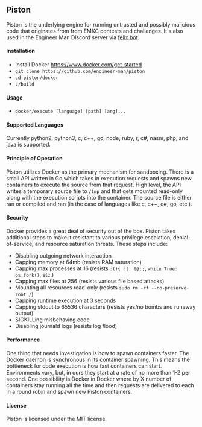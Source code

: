 ## Piston
Piston is the underlying engine for running untrusted and possibly malicious code that originates
from from EMKC contests and challenges. It's also used in the Engineer Man Discord server via
[felix bot](https://github.com/engineer-man/felix).

#### Installation
- Install Docker https://www.docker.com/get-started
- `git clone https://github.com/engineer-man/piston`
- `cd piston/docker`
- `./build`

#### Usage
- `docker/execute [language] [path] [arg]...`

#### Supported Languages
Currently python2, python3, c, c++, go, node, ruby, r, c#, nasm, php, and java is supported.

#### Principle of Operation
Piston utilizes Docker as the primary mechanism for sandboxing. There is a small API written in Go which takes
in execution requests and spawns new containers to execute the source from that request. High level, the API writes
a temporary source file to `/tmp` and that gets mounted read-only along with the execution scripts into the container.
The source file is either ran or compiled and ran (in the case of languages like c, c++, c#, go, etc.).

#### Security
Docker provides a great deal of security out of the box. Piston takes additional steps to make it resistant to
various privilege escalation, denial-of-service, and resource saturation threats. These steps include:
- Disabling outgoing network interaction
- Capping memory at 64mb (resists RAM saturation)
- Capping max processes at 16 (resists `:(){ :|: &}:;`, `while True: os.fork()`, etc.)
- Capping max files at 256 (resists various file based attacks)
- Mounting all resources read-only (resists `sudo rm -rf --no-preserve-root /`)
- Capping runtime execution at 3 seconds
- Capping stdout to 65536 characters (resists yes/no bombs and runaway output)
- SIGKILLing misbehaving code
- Disabling journald logs (resists log flood)

#### Performance
One thing that needs investigation is how to spawn containers faster. The Docker daemon is synchronous in its
container spawning. This means the bottleneck for code execution is how fast containers can start. Environments
vary, but, in ours they start at a rate of no more than 1-2 per second. One possibility is Docker in Docker where by
X number of containers stay running all the time and then requests are delivered to each in a round robin and spawn
new Piston containers.

#### License
Piston is licensed under the MIT license.
